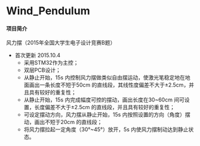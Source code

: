 # Wind_Pendulum
#### 项目简介
风力摆（2015年全国大学生电子设计竞赛B题）

* 首次更新 2015.10.4
    * 采用STM32作为主控；
    * 双层PCB设计；
    * 从静止开始，15s 内控制风力摆做类似自由摆运动，使激光笔稳定地在地面画出一条长度不短于50cm 的直线段，其线性度偏差不大于±2.5cm，并且具有较好的重复性；
    * 从静止开始，15s 内完成幅度可控的摆动，画出长度在30~60cm 间可设置，长度偏差不大于±2.5cm 的直线段，并且具有较好的重复性；
    * 可设定摆动方向，风力摆从静止开始，15s 内按照设置的方向（角度）摆动，画出不短于20cm 的直线段；
    * 将风力摆拉起一定角度（30°~45°）放开，5s 内使风力摆制动达到静止状态。
